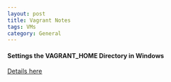 ```yaml
---
layout: post
title: Vagrant Notes
tags: VMs
category: General
---
```


#### Settings the VAGRANT_HOME Directory in Windows ####

[Details here](https://harvsworld.com/2014/07/change-vagrant_home-directory-windows/)

